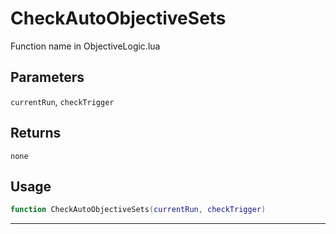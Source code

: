 # CheckAutoObjectiveSets
Function name in ObjectiveLogic.lua
## Parameters
`currentRun`, `checkTrigger`
## Returns
`none`
## Usage
```lua
function CheckAutoObjectiveSets(currentRun, checkTrigger)
```
---

